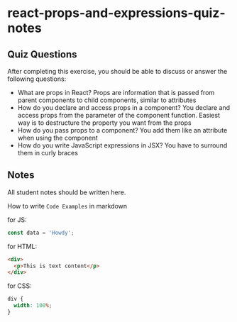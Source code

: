 # react-props-and-expressions-quiz-notes

## Quiz Questions

After completing this exercise, you should be able to discuss or answer the following questions:

- What are props in React?
  Props are information that is passed from parent components to child components, similar to attributes
- How do you declare and access props in a component?
  You declare and access props from the parameter of the component function. Easiest way is to destructure the property you want from the props
- How do you pass props to a component?
  You add them like an attribute when using the component
- How do you write JavaScript expressions in JSX?
  You have to surround them in curly braces

## Notes

All student notes should be written here.

How to write `Code Examples` in markdown

for JS:

```javascript
const data = 'Howdy';
```

for HTML:

```html
<div>
  <p>This is text content</p>
</div>
```

for CSS:

```css
div {
  width: 100%;
}
```
